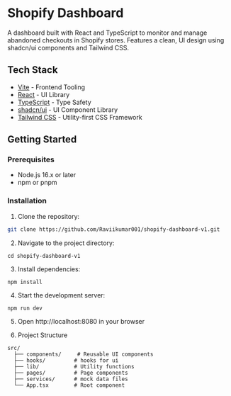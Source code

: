# Shopify Dashboard 

A dashboard built with React and TypeScript to monitor and manage abandoned checkouts in Shopify stores. Features a clean, UI design using shadcn/ui components and Tailwind CSS.

## Tech Stack

- [Vite](https://vitejs.dev/) - Frontend Tooling
- [React](https://reactjs.org/) - UI Library
- [TypeScript](https://www.typescriptlang.org/) - Type Safety
- [shadcn/ui](https://ui.shadcn.com/) - UI Component Library
- [Tailwind CSS](https://tailwindcss.com/) - Utility-first CSS Framework


## Getting Started

### Prerequisites

- Node.js 16.x or later
- npm or pnpm

### Installation

1. Clone the repository:
```bash
git clone https://github.com/Raviikumar001/shopify-dashboard-v1.git

```
2. Navigate to the project directory:

```
cd shopify-dashboard-v1
```

3. Install dependencies:

```
npm install
```

4. Start the development server:

```
npm run dev
```

5. Open http://localhost:8080 in your browser

6. Project Structure

```
src/
  ├── components/     # Reusable UI components
  ├── hooks/         # hooks for ui
  ├── lib/           # Utility functions
  ├── pages/         # Page components
  ├── services/      # mock data files
  └── App.tsx        # Root component

```
